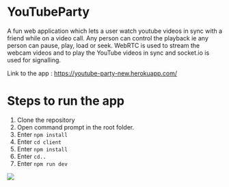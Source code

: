 # YouTubeParty
A fun web application which lets a user watch youtube videos in sync with a friend while on a video call. Any person can control the playback ie any person can pause, play, load or seek. WebRTC is used to stream the webcam videos and to play the YouTube videos in sync and socket.io is used for signalling.

Link to the app : https://youtube-party-new.herokuapp.com/

# Steps to run the app 
1. Clone the repository
2. Open command prompt in the root folder.
3. Enter ```npm install```
4. Enter ```cd client```
5. Enter ```npm install```
6. Enter ```cd..```
7. Enter ```npm run dev```

![](YoutubeParty.gif)
